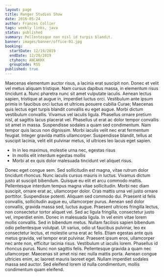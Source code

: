 ```yaml
---
layout: page
title: Ranger Studios Show
date: 2016-05-24
author: Frances Collier
tags: weekly links, java
status: published
summary: Pellentesque non nisl id turpis blandit.
banner: images/banner/office-01.jpg
booking:
  startDate: 12/19/2019
  endDate: 12/20/2019
  ctyhocn: ANCAKHX
  groupCode: RSS
published: true
---
```

Maecenas elementum auctor risus, a lacinia erat suscipit non. Donec et velit vel metus aliquam tristique. Nam cursus dapibus massa, in elementum risus tincidunt a. Nunc pharetra nunc sit amet vulputate iaculis. Aenean lectus sapien, tristique at augue in, imperdiet luctus orci. Vestibulum ante ipsum primis in faucibus orci luctus et ultrices posuere cubilia Curae; Maecenas quis lectus eget turpis blandit convallis eu eget augue. Morbi dictum vestibulum convallis. Vivamus vel iaculis ligula.
Phasellus ornare pretium nisl, at sagittis lacus placerat vel. Phasellus ut erat ac dolor tempor convallis sit amet in massa. Suspendisse sodales a quam sed condimentum. Nam tempor quis lacus non dignissim. Morbi iaculis velit nec erat fermentum feugiat. Integer gravida mattis ullamcorper. Suspendisse blandit, tellus at suscipit lacinia, velit elit pulvinar metus, id ultrices leo lacus eget sapien.

* In in leo maximus, molestie urna nec, egestas risus
* In mollis elit interdum egestas mollis
* Morbi at ex quis dolor malesuada tincidunt vel aliquet risus.

Donec eget congue sem. Sed sollicitudin est magna, vitae rutrum dolor tincidunt rhoncus. Nunc iaculis cursus mauris in luctus. Vivamus dictum justo at suscipit bibendum. Quisque eu elit et arcu commodo mattis. Pellentesque interdum tempus magna vitae sollicitudin. Morbi nec diam suscipit, ornare erat ac, ullamcorper dolor. Cras mattis urna vel justo ornare porttitor. Suspendisse potenti. Aliquam sed commodo dui. Praesent id felis convallis, sollicitudin augue eu, ullamcorper purus. Aenean sed dolor convallis, gravida massa sed, luctus augue. Praesent ultrices fringilla lectus, non consectetur tortor aliquet vel. Sed ac ligula fringilla, consectetur justo vel, imperdiet enim. Donec in malesuada ligula. In vel enim vitae lorem mollis convallis.
Sed in bibendum metus. Nullam facilisis sapien bibendum odio pellentesque volutpat. Ut varius, odio ut faucibus pulvinar, leo ex consectetur lectus, et molestie urna erat ac felis. Etiam egestas ante quis metus gravida, vel tempor erat pulvinar. Praesent ipsum eros, ullamcorper nec ante non, efficitur lacinia risus. Vestibulum ut iaculis lorem. Phasellus id rhoncus purus. Nunc non sagittis felis. Pellentesque gravida a quam nec ullamcorper. Maecenas sit amet nisi nec nulla mattis porta. Aenean congue ultricies enim, ac laoreet mauris laoreet eget. Nullam imperdiet sodales massa sed auctor. Sed eleifend lorem id nulla condimentum, mollis condimentum quam eleifend.

